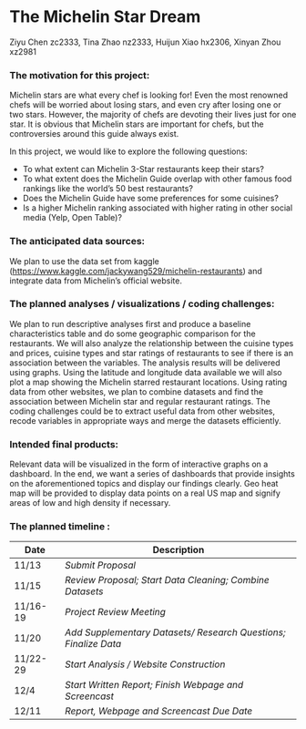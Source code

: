 The Michelin Star Dream
================
Ziyu Chen zc2333, Tina Zhao nz2333, Huijun Xiao hx2306, Xinyan Zhou
xz2981

### The motivation for this project:

Michelin stars are what every chef is looking for! Even the most
renowned chefs will be worried about losing stars, and even cry after
losing one or two stars. However, the majority of chefs are devoting
their lives just for one star. It is obvious that Michelin stars are
important for chefs, but the controversies around this guide always
exist.

In this project, we would like to explore the following questions:  
+ To what extent can Michelin 3-Star restaurants keep their stars?  
+ To what extent does the Michelin Guide overlap with other famous food
rankings like the world’s 50 best restaurants?  
+ Does the Michelin Guide have some preferences for some cuisines?  
+ Is a higher Michelin ranking associated with higher rating in other
social media (Yelp, Open Table)?

### The anticipated data sources:

We plan to use the data set from kaggle
(<https://www.kaggle.com/jackywang529/michelin-restaurants>) and
integrate data from Michelin’s official website.

### The planned analyses / visualizations / coding challenges:

We plan to run descriptive analyses first and produce a baseline
characteristics table and do some geographic comparison for the
restaurants. We will also analyze the relationship between the cuisine
types and prices, cuisine types and star ratings of restaurants to see
if there is an association between the variables. The analysis results
will be delivered using graphs. Using the latitude and longitude data
available we will also plot a map showing the Michelin starred
restaurant locations. Using rating data from other websites, we plan to
combine datasets and find the association between Michelin star and
regular restaurant ratings. The coding challenges could be to extract
useful data from other websites, recode variables in appropriate ways
and merge the datasets efficiently.

### Intended final products:

Relevant data will be visualized in the form of interactive graphs on a
dashboard. In the end, we want a series of dashboards that provide
insights on the aforementioned topics and display our findings clearly.
Geo heat map will be provided to display data points on a real US map
and signify areas of low and high density if necessary.

### The planned timeline :

| Date     | Description                                                     |
|----------|-----------------------------------------------------------------|
| 11/13    | *Submit Proposal*                                               |
| 11/15    | *Review Proposal; Start Data Cleaning; Combine Datasets*        |
| 11/16-19 | *Project Review Meeting*                                        |
| 11/20    | *Add Supplementary Datasets/ Research Questions; Finalize Data* |
| 11/22-29 | *Start Analysis / Website Construction*                         |
| 12/4     | *Start Written Report; Finish Webpage and Screencast*           |
| 12/11    | *Report, Webpage and Screencast Due Date*                       |
